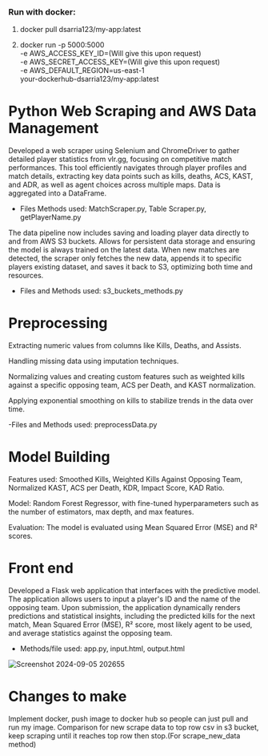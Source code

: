 ### Run with docker:

1. docker pull dsarria123/my-app:latest

2. docker run -p 5000:5000 \
-e AWS_ACCESS_KEY_ID=(Will give this upon request) \
-e AWS_SECRET_ACCESS_KEY=(Will give this upon request) \
-e AWS_DEFAULT_REGION=us-east-1 \
your-dockerhub-dsarria123/my-app:latest


# Python Web Scraping and AWS Data Management
Developed a  web scraper using Selenium and ChromeDriver to gather detailed player statistics from vlr.gg, focusing on competitive match performances. This tool efficiently navigates through player profiles and match details, extracting key data points such as kills, deaths, ACS, KAST, and ADR, as well as agent choices across multiple maps. Data is aggregated into a DataFrame.
- Files Methods used: MatchScraper.py, Table Scraper.py, getPlayerName.py

The data pipeline now includes saving and loading player data directly to and from AWS S3 buckets. Allows for persistent data storage and ensuring the model is always trained on the latest data. When new matches are detected, the scraper only fetches the new data, appends it to specific players existing dataset, and saves it back to S3, optimizing both time and resources.
- Files and Methods used: s3_buckets_methods.py
  
#  Preprocessing
Extracting numeric values from columns like Kills, Deaths, and Assists. 

Handling missing data using imputation techniques. 

Normalizing values and creating custom features such as weighted kills against a specific opposing team, ACS per Death, and KAST normalization.

Applying exponential smoothing on kills to stabilize trends in the data over time.

-Files and Methods used: preprocessData.py

# Model Building
Features used: Smoothed Kills, Weighted Kills Against Opposing Team, Normalized KAST, ACS per Death, KDR, Impact Score, KAD Ratio.

Model: Random Forest Regressor, with fine-tuned hyperparameters such as the number of estimators, max depth, and max features.

Evaluation: The model is evaluated using Mean Squared Error (MSE) and R² scores.

# Front end
Developed a Flask web application that interfaces with the predictive model. The application allows users to input a player's ID and the name of the opposing team. Upon submission, the application dynamically renders predictions and statistical insights, including the predicted kills for the next match, Mean Squared Error (MSE), R² score, most likely agent to be used, and average statistics against the opposing team.
- Methods/file used: app.py, input.html, output.html


![Screenshot 2024-09-05 202655](https://github.com/user-attachments/assets/17b70e50-5c79-4403-9a36-c7e1b3afed53)

# Changes to make
Implement docker, push image to docker hub so people can just pull and run my image.
Comparison for new scrape data to top row csv in s3 bucket, keep scraping until it reaches top row then stop.(For scrape_new_data method)

